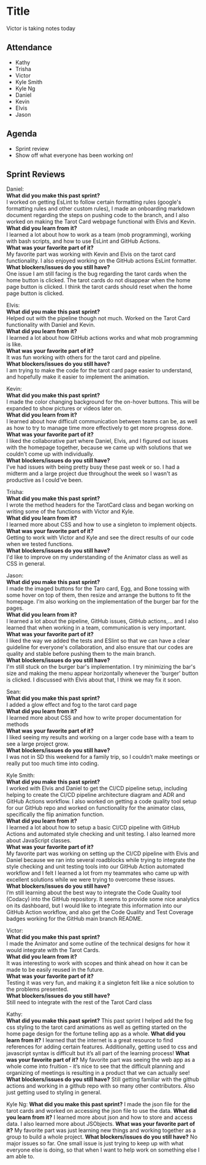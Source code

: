 # Title 

Victor is taking notes today

## Attendance 
- Kathy
- Trisha
- Victor
- Kyle Smith
- Kyle Ng
- Daniel
- Kevin
- Elvis
- Jason

## Agenda
- Sprint review
- Show off what everyone has been working on!

## Sprint Reviews

Daniel:  
**What did you make this past sprint?**  
I worked on getting EsLint to follow certain formatting rules (google's formatting rules and other custom rules), I made an onboarding markdown document regarding the steps on pushing code to the branch, and I also worked on making the Tarot Card webpage functional with Elvis and Kevin.  
**What did you learn from it?**  
I learned a lot about how to work as a team (mob programming), working with bash scripts, and how to use EsLint and GitHub Actions.  
**What was your favorite part of it?**  
My favorite part was working with Kevin and Elvis on the tarot card functionality. I also enjoyed working on the GitHub actions EsLint formatter.  
**What blockers/issues do you still have?**  
One issue I am still facing is the bug regarding the tarot cards when the home button is clicked. The tarot cards do not disappear when the home page button is clicked. I think the tarot cards should reset when the home page button is clicked. 

Elvis:  
**What did you make this past sprint?**  
Helped out with the pipeline though not much. Worked on the Tarot Card functionality with Daniel and Kevin.  
**What did you learn from it?**  
I learned a lot about how GitHub actions works and what mob programming is like.  
**What was your favorite part of it?**  
It was fun working with others for the tarot card and pipeline.  
**What blockers/issues do you still have?**  
I am trying to make the code for the tarot card page easier to understand, and hopefully make it easier to implement the animation.  

Kevin:  
**What did you make this past sprint?**   
I made the color changing background for the on-hover buttons. This will be expanded to show pictures or videos later on.  
**What did you learn from it?**   
I learned about how difficult communication between teams can be, as well as how to try to manage time more effectively to get more progress done.  
**What was your favorite part of it?**   
I liked the collaborative part where Daniel, Elvis, and I figured out issues with the homepage together, because we came up with solutions that we couldn't come up with individually.  
**What blockers/issues do you still have?**   
I've had issues with being pretty busy these past week or so. I had a midterm and a large project due throughout the week so I wasn't as productive as I could've been.  

Trisha:  
**What did you make this past sprint?**  
I wrote the method headers for the TarotCard class and began working on writing some of the functions with Victor and Kyle.  
**What did you learn from it?**  
I learned more about CSS and how to use a singleton to implement objects.  
**What was your favorite part of it?**  
Getting to work with Victor and Kyle and see the direct results of our code when we tested functions.  
**What blockers/issues do you still have?**  
I'd like to improve on my understanding of the Animator class as well as CSS in general.

Jason:  
**What did you make this past sprint?**  
I made the imaged buttons for the Taro card, Egg, and Bone tossing with some hover on top of them, then resize and arrange the buttons to fit the homepage. I'm also working on the implementation of the burger bar for the pages.  
**What did you learn from it?**  
I learned a lot about the pipeline, GitHub issues, GitHub actions,... and I also learned that when working in a team, communication is very important.  
**What was your favorite part of it?**  
I liked the way we added the tests and ESlint so that we can have a clear guideline for everyone's collaboration, and also ensure that our codes are quality and stable before pushing them to the main branch.  
**What blockers/issues do you still have?**  
I'm still stuck on the burger bar's implementation. I try minimizing the bar's size and making the menu appear horizontally whenever the 'burger' button is clicked. I discussed with Elvis about that, I think we may fix it soon.  

Sean:  
**What did you make this past sprint?**  
I added a glow effect and fog to the tarot card page  
**What did you learn from it?**  
I learned more about CSS and how to write proper documentation for methods  
**What was your favorite part of it?**  
 I liked seeing my results and working on a larger code base with a team to see a large project grow.  
**What blockers/issues do you still have?**  
I was not in SD this weekend for a family trip, so I couldn’t make meetings or really put too much time into coding.  

Kyle Smith:  
**What did you make this past sprint?**  
I worked with Elvis and Daniel to get the CI/CD pipeline setup, including helping to create the CI/CD pipeline architecture diagram and ADR and GitHub Actions workflow. I also worked on getting a code quality tool setup for our GitHub repo and worked on functionality for the animator class, specifically the flip animation function.  
**What did you learn from it?**  
I learned a lot about how to setup a basic CI/CD pipeline with GitHub Actions and automated style checking and unit testing. I also learned more about JavaScript classes.  
**What was your favorite part of it?**  
My favorite part was working on setting up the CI/CD pipeline with Elvis and Daniel because we ran into several roadblocks while trying to integrate the style checking and unit testing tools into our GitHub Action automated workflow and I felt I learned a lot from my teammates who came up with excellent solutions while we were trying to overcome these issues.  
**What blockers/issues do you still have?**  
I’m still learning about the best way to integrate the Code Quality tool (Codacy) into the GitHub repository. It seems to provide some nice analytics on its dashboard, but I would like to integrate this information into our GitHub Action workflow, and also get the Code Quality and Test Coverage badges working for the GitHub main branch README.  

Victor:  
**What did you make this past sprint?**  
I made the Animator and some outline of the technical designs for how it would integrate with the Tarot Cards.  
**What did you learn from it?**  
It was interesting to work with scopes and think ahead on how it can be made to be easily reused in the future.  
**What was your favorite part of it?**  
Testing it was very fun, and making it a singleton felt like a nice solution to the problems presented.  
**What blockers/issues do you still have?**  
Still need to integrate with the rest of the Tarot Card class  

Kathy:  
**What did you make this past sprint?**
This past sprint I helped add the fog css styling to the tarot card animations as well as getting started on the home page design for the fortune telling app as a whole.
**What did you learn from it?**
I learned that the internet is a great resource to find references for adding certain features. Additionally, getting used to css and javascript syntax is difficult but it’s all part of the learning process!
**What was your favorite part of it?**
My favorite part was seeing the web app as a whole come into fruition - it’s nice to see that the difficult planning and organizing of meetings is resulting in a product that we can actually see!
**What blockers/issues do you still have?**
Still getting familiar with the github actions and working in a github repo with so many other contributors. Also just getting used to styling in general.

Kyle Ng:
**What did you make this past sprint?**
I made the json file for the tarot cards and worked on accessing the json file to use the data.
**What did you learn from it?**
I learned more about json and how to store and access data. I also learned more about JSObjects.
**What was your favorite part of it?**
My favorite part was just learning new things and working together as a group to build a whole project.
**What blockers/issues do you still have?**
No major issues so far. One small issue is just trying to keep up with what everyone else is doing, so that when I want to help work on something else I am able to.
